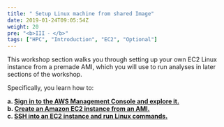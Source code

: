 ```yaml
---
title: " Setup Linux machine from shared Image"
date: 2019-01-24T09:05:54Z
weight: 20
pre: "<b>III ⁃ </b>"
tags: ["HPC", "Introduction", "EC2", "Optional"]
---
```


This workshop section walks you through setting up your own EC2 Linux instance from a premade AMI, which you will use to run analyses in later sections of the workshop.

Specifically, you learn how to:

**a.	[Sign in to the AWS Management Console and explore it.](http://slchen-lab-training.s3-website-ap-southeast-1.amazonaws.com/03-ec2fromsharedami/04-aws-ec2-dashboard.html)**  
**b.	[Create an Amazon EC2 instance from an AMI.](http://slchen-lab-training.s3-website-ap-southeast-1.amazonaws.com/03-ec2fromsharedami/06-launchec2instance.html)**    
**c.	[SSH into an EC2 instance and run Linux commands.](http://slchen-lab-training.s3-website-ap-southeast-1.amazonaws.com/03-ec2fromsharedami/07-sshec2instance.html)**   

<!-- Total cost to run this lab is expected to be less than **two dollars should you run it on your own or company account** if the guide is followed as discussed, in one sitting, and including the deletion of all resources outlined through the guide. -->
